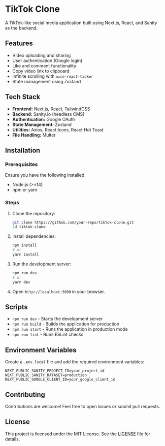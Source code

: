 # TikTok Clone

A TikTok-like social media application built using Next.js, React, and Sanity as the backend.

## Features

- Video uploading and sharing
- User authentication (Google login)
- Like and comment functionality
- Copy video link to clipboard
- Infinite scrolling with `nice-react-ticker`
- State management using Zustand

## Tech Stack

- **Frontend:** Next.js, React, TailwindCSS
- **Backend:** Sanity.io (headless CMS)
- **Authentication:** Google OAuth
- **State Management:** Zustand
- **Utilities:** Axios, React Icons, React Hot Toast
- **File Handling:** Multer

## Installation

### Prerequisites

Ensure you have the following installed:

- Node.js (>=14)
- npm or yarn

### Steps

1. Clone the repository:
   ```bash
   git clone https://github.com/your-repo/tiktok-clone.git
   cd tiktok-clone
   ```
2. Install dependencies:
   ```bash
   npm install
   # or
   yarn install
   ```
3. Run the development server:
   ```bash
   npm run dev
   # or
   yarn dev
   ```
4. Open `http://localhost:3000` in your browser.

## Scripts

- `npm run dev` - Starts the development server
- `npm run build` - Builds the application for production
- `npm run start` - Runs the application in production mode
- `npm run lint` - Runs ESLint checks

## Environment Variables

Create a `.env.local` file and add the required environment variables:

```
NEXT_PUBLIC_SANITY_PROJECT_ID=your_project_id
NEXT_PUBLIC_SANITY_DATASET=production
NEXT_PUBLIC_GOOGLE_CLIENT_ID=your_google_client_id
```

## Contributing

Contributions are welcome! Feel free to open issues or submit pull requests.

## License

This project is licensed under the MIT License. See the [LICENSE](LICENSE) file for details.

